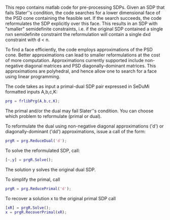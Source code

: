This repo contains matlab code for pre-processing SDPs.  Given an SDP that fails Slater''s condition, the code searches
for a lower dimensional face of the PSD cone containing the feasible set. If the search succeeds, the code reformulates the SDP explicitly
over this face.  This results in an SDP with "smaller" semidefinite constraints, i.e. if the original SDP contained a single nxn semidefinite
constraint the reformulation will contain a single dxd constraint with d < n.
  
To find a face efficiently, the code employs approximations of the PSD cone. Better approximations can lead to smaller reformulations at the cost of more computation.  Approximations currently supported include non-negative diagonal matrices and PSD diagonally-dominant matrices.  This approximations are polyhedral,
and hence allow one to search for a face using linear programming.

The code takes as input a primal-dual SDP pair expressed in SeDuMi formatted inputs A,b,c,K:
```Matlab
prg = frlibPrg(A,b,c,K);
```
The primal and/or the dual may fail Slater''s condition. You can choose which problem to reformulate (primal or dual).  

To reformulate the dual using non-negative diagonal approximations ('d') or diagonally-dominant ('dd') approximations, issue a call
of the form:

```Matlab
prgR = prg.ReduceDual('d');
```
To solve the reformulated SDP, call:
```Matlab
[~,y] = prgR.Solve();
```
The solution y solves the original dual SDP.  

To simplify the primal, call
```Matlab
prgR = prg.ReducePrimal('d');
```
To recover a solution x to the original primal SDP call
```Matlab
[xR] = prgR.Solve();
x = prgR.RecoverPrimal(xR);
```

